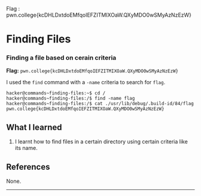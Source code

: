 Flag : pwn.college{kcDHLDxtdoEMfqoIEFZITMIXOaW.QXyMDO0wSMyAzNzEzW}
# Finding Files

### Finding a file based on cerain criteria

**Flag:** `pwn.college{kcDHLDxtdoEMfqoIEFZITMIXOaW.QXyMDO0wSMyAzNzEzW}`

I used the `find` command with a `-name` criteria to search for `flag`.

```
hacker@commands~finding-files:~$ cd /
hacker@commands~finding-files:/$ find -name flag
hacker@commands~finding-files:/$ cat ./usr/lib/debug/.build-id/84/flag
pwn.college{kcDHLDxtdoEMfqoIEFZITMIXOaW.QXyMDO0wSMyAzNzEzW}
```

## What I learned

1. I learnt how to find files in a certain directory using certain criteria like its name.

## References

None.

---
